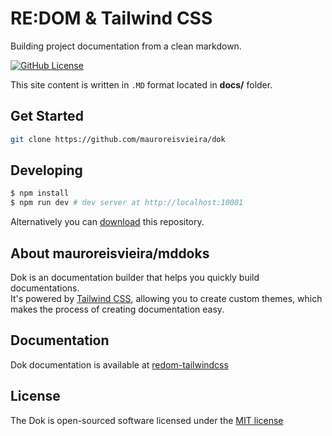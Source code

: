 # RE:DOM & Tailwind CSS

Building project documentation from a clean markdown.

[![GitHub License](https://img.shields.io/badge/license-MIT-blue.svg?style=for-the-badge)](https://github.com/mauroreisvieira/redom-tailwindcss/blob/master/LICENSE)


This site content is written in `.MD` format located in **docs/** folder.

## Get Started

```bash
git clone https://github.com/mauroreisvieira/dok
```

## Developing

``` bash
$ npm install
$ npm run dev # dev server at http://localhost:10001
```

Alternatively you can [download](https://codeload.github.com/mauroreisvieira/redom-tailwindcss/zip/master) this repository.

## About  mauroreisvieira/mddoks

Dok is an documentation builder that helps you quickly build documentations.\
It's powered by [Tailwind CSS](https://github.com/tailwindcss/tailwindcss), allowing you to create custom themes, which makes the process of creating documentation easy.

## Documentation

Dok documentation is available at [redom-tailwindcss](https://mauroreisvieira.github.io/redom-tailwindcss/#/)

## License

The Dok is open-sourced software licensed under the [MIT license](http://opensource.org/licenses/MIT)
